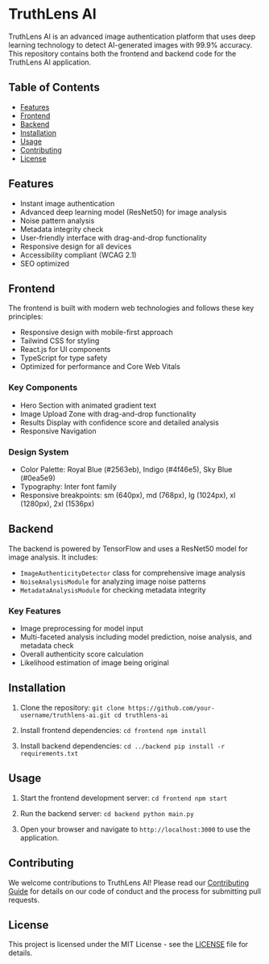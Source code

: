 # TruthLens AI

TruthLens AI is an advanced image authentication platform that uses deep learning technology to detect AI-generated images with 99.9% accuracy. This repository contains both the frontend and backend code for the TruthLens AI application.

## Table of Contents

- [Features](#features)
- [Frontend](#frontend)
- [Backend](#backend)
- [Installation](#installation)
- [Usage](#usage)
- [Contributing](#contributing)
- [License](#license)

## Features

- Instant image authentication
- Advanced deep learning model (ResNet50) for image analysis
- Noise pattern analysis
- Metadata integrity check
- User-friendly interface with drag-and-drop functionality
- Responsive design for all devices
- Accessibility compliant (WCAG 2.1)
- SEO optimized

## Frontend

The frontend is built with modern web technologies and follows these key principles:

- Responsive design with mobile-first approach
- Tailwind CSS for styling
- React.js for UI components
- TypeScript for type safety
- Optimized for performance and Core Web Vitals

### Key Components

- Hero Section with animated gradient text
- Image Upload Zone with drag-and-drop functionality
- Results Display with confidence score and detailed analysis
- Responsive Navigation

### Design System

- Color Palette: Royal Blue (#2563eb), Indigo (#4f46e5), Sky Blue (#0ea5e9)
- Typography: Inter font family
- Responsive breakpoints: sm (640px), md (768px), lg (1024px), xl (1280px), 2xl (1536px)

## Backend

The backend is powered by TensorFlow and uses a ResNet50 model for image analysis. It includes:

- `ImageAuthenticityDetector` class for comprehensive image analysis
- `NoiseAnalysisModule` for analyzing image noise patterns
- `MetadataAnalysisModule` for checking metadata integrity

### Key Features

- Image preprocessing for model input
- Multi-faceted analysis including model prediction, noise analysis, and metadata check
- Overall authenticity score calculation
- Likelihood estimation of image being original

## Installation

1. Clone the repository:   ```
   git clone https://github.com/your-username/truthlens-ai.git
   cd truthlens-ai   ```

2. Install frontend dependencies:   ```
   cd frontend
   npm install   ```

3. Install backend dependencies:   ```
   cd ../backend
   pip install -r requirements.txt   ```

## Usage

1. Start the frontend development server:   ```
   cd frontend
   npm start   ```

2. Run the backend server:   ```
   cd backend
   python main.py   ```

3. Open your browser and navigate to `http://localhost:3000` to use the application.

## Contributing

We welcome contributions to TruthLens AI! Please read our [Contributing Guide](CONTRIBUTING.md) for details on our code of conduct and the process for submitting pull requests.

## License

This project is licensed under the MIT License - see the [LICENSE](LICENSE) file for details.
